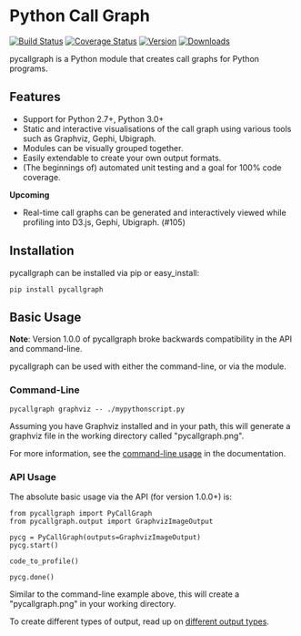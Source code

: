# Python Call Graph

[![Build Status](https://travis-ci.org/gak/pycallgraph.png)](https://travis-ci.org/gak/pycallgraph) [![Coverage Status](https://coveralls.io/repos/gak/pycallgraph/badge.png?branch=develop)](https://coveralls.io/r/gak/pycallgraph?branch=develop) [![Version](https://pypip.in/v/pycallgraph/badge.png)](https://crate.io/packages/pycallgraph/) [![Downloads](https://pypip.in/d/pycallgraph/badge.png)](https://crate.io/packages/pycallgraph/)

pycallgraph is a Python module that creates call graphs for Python programs.

## Features

* Support for Python 2.7+, Python 3.0+
* Static and interactive visualisations of the call graph using various tools such as Graphviz, Gephi, Ubigraph.
* Modules can be visually grouped together.
* Easily extendable to create your own output formats.
* (The beginnings of) automated unit testing and a goal for 100% code coverage.

**Upcoming**

* Real-time call graphs can be generated and interactively viewed while profiling into D3.js, Gephi, Ubigraph. (#105)

## Installation

pycallgraph can be installed via pip or easy_install:

    pip install pycallgraph

## Basic Usage

**Note**: Version 1.0.0 of pycallgraph broke backwards compatibility in the API and command-line.

pycallgraph can be used with either the command-line, or via the module.

### Command-Line

    pycallgraph graphviz -- ./mypythonscript.py

Assuming you have Graphviz installed and in your path, this will generate a graphviz file in the working directory called "pycallgraph.png".

For more information, see the [command-line usage](https://pycallgraph.readthedocs.org/) in the documentation.

### API Usage

The absolute basic usage via the API (for version 1.0.0+) is:

    from pycallgraph import PyCallGraph
    from pycallgraph.output import GraphvizImageOutput

    pycg = PyCallGraph(outputs=GraphvizImageOutput)
    pycg.start()

    code_to_profile()

    pycg.done()

Similar to the command-line example above, this will create a "pycallgraph.png" in your working directory.

To create different types of output, read up on [different output types](https://pycallgraph.readthedocs.org/).
